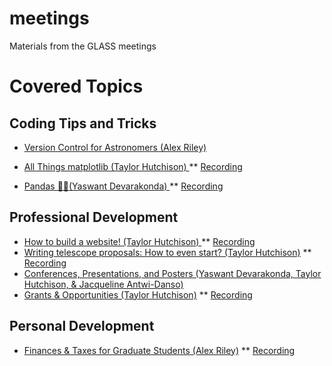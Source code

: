 # meetings
Materials from the GLASS meetings

# Covered Topics 

## Coding Tips and Tricks 
* [Version Control for Astronomers (Alex Riley) ](https://docs.google.com/presentation/d/1iqvaK9kI23hHYTq0bxfW-QCH5kSfdnsONh-ajzXpVxY/edit#slide=id.p)

* [All Things matplotlib (Taylor Hutchison) ](https://docs.google.com/presentation/d/1YI7kF-2vuh09HagZa8rA1W0697u7nu-AVU_eLAc65Ho/edit?usp=sharing)
** [Recording](https://drive.google.com/file/d/1_ojjgXrLktGs3LwCuobRmTETmKVQ81Wr/view?usp=sharing)

* [Pandas 🐼🐼(Yaswant Devarakonda) ](https://github.com/BrianaLane/Pandas_tutorial)
** [Recording](https://drive.google.com/file/d/1_ojjgXrLktGs3LwCuobRmTETmKVQ81Wr/view?usp=sharing)

## Professional Development 
* [How to build a website! (Taylor Hutchison) ](https://docs.google.com/presentation/d/1oW5pfHuXoorJ-mtt05oOtVJSIgtbetPp3cXMvJMfgOw/edit#slide=id.g626ad5c045_1_6) ** [Recording](https://drive.google.com/file/d/1pYEujK0JY1vPTTySlzeywkjjkzv8Ed9f/view?usp=sharing)
* [Writing telescope proposals: How to even start? (Taylor Hutchison)](https://docs.google.com/presentation/d/1HeC2tvhsVUvDIBwhNeGdEEkL0eIr_w5R3WLGm1Uh3C4/edit?usp=sharing) ** [Recording](https://drive.google.com/file/d/1ib-xsyPeOFJB36lSe4r0plVP7DcdsVZ-/view?usp=drivesdk)
* [Conferences, Presentations, and Posters (Yaswant Devarakonda, Taylor Hutchison, & Jacqueline Antwi-Danso) ](https://docs.google.com/presentation/d/1RF7jCzn4UuWsIHCONegSV5LibrfA8tNTiQ1soIArgDU/edit?usp=sharing)
* [Grants & Opportunities (Taylor Hutchison)](https://docs.google.com/presentation/d/1MdgYDb7S4N1eyWXdcfiDYdv4K9pCiC8vE2o6-1jUqes/edit?usp=sharing) ** [Recording](https://drive.google.com/file/d/1ZxcUjxbygmkMkcuOLWBLKTJymLWYZW8R/view?usp=sharing)

## Personal Development
* [Finances & Taxes for Graduate Students (Alex Riley)](https://docs.google.com/presentation/d/1R_TnKsbdiROC4Hi6XIZ2pKh-jMBZeE3QiZpgeTA5ZSg/edit#slide=id.g626ad5c045_1_6)
** [Recording](https://drive.google.com/file/d/1LIEXr27QS0Kx1h5sf0CBu9oAntZK-PGq/view?usp=sharing)




